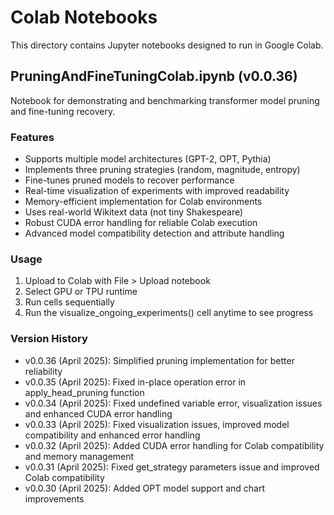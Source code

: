 # Colab Notebooks

This directory contains Jupyter notebooks designed to run in Google Colab.

## PruningAndFineTuningColab.ipynb (v0.0.36)

Notebook for demonstrating and benchmarking transformer model pruning and fine-tuning recovery.

### Features
- Supports multiple model architectures (GPT-2, OPT, Pythia)
- Implements three pruning strategies (random, magnitude, entropy)
- Fine-tunes pruned models to recover performance
- Real-time visualization of experiments with improved readability
- Memory-efficient implementation for Colab environments
- Uses real-world Wikitext data (not tiny Shakespeare)
- Robust CUDA error handling for reliable Colab execution
- Advanced model compatibility detection and attribute handling

### Usage
1. Upload to Colab with File > Upload notebook
2. Select GPU or TPU runtime
3. Run cells sequentially 
4. Run the visualize_ongoing_experiments() cell anytime to see progress

### Version History
- v0.0.36 (April 2025): Simplified pruning implementation for better reliability
- v0.0.35 (April 2025): Fixed in-place operation error in apply_head_pruning function
- v0.0.34 (April 2025): Fixed undefined variable error, visualization issues and enhanced CUDA error handling
- v0.0.33 (April 2025): Fixed visualization issues, improved model compatibility and enhanced error handling
- v0.0.32 (April 2025): Added CUDA error handling for Colab compatibility and memory management
- v0.0.31 (April 2025): Fixed get_strategy parameters issue and improved Colab compatibility
- v0.0.30 (April 2025): Added OPT model support and chart improvements